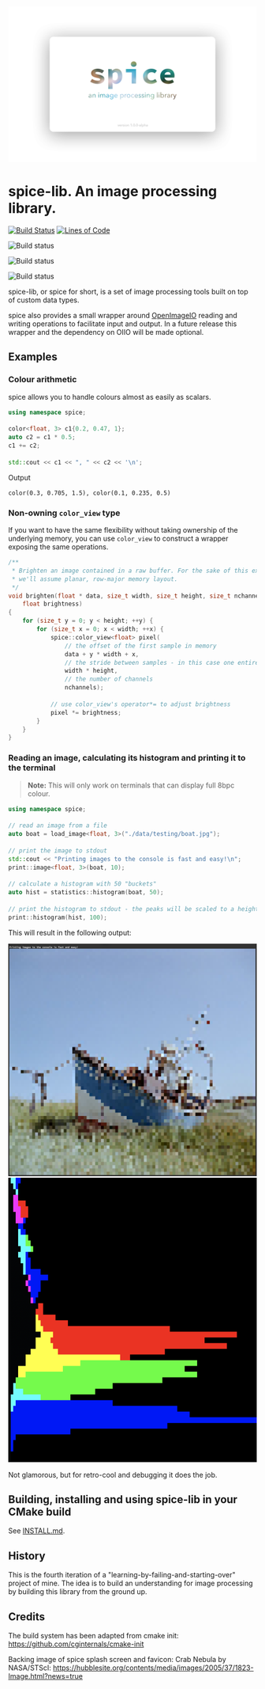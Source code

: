 ![spice-lib. an image processing library.](./doc/assets/branding/spice_splash.png)

# spice-lib. An image processing library.

[![Build Status](https://travis-ci.com/JanHett/spice-lib.svg?branch=master)](https://travis-ci.com/JanHett/spice-lib) [![Lines of Code](https://tokei.rs/b1/github/JanHett/spice-lib)](https://github.com/XAMPPRocky/tokei)

 ![Build status](https://github.com/JanHett/spice-lib/workflows/CI:%20macOS/badge.svg)
 
 ![Build status](https://github.com/JanHett/spice-lib/workflows/CI:%20Linux/badge.svg)

 ![Build status](https://github.com/JanHett/spice-lib/workflows/CI:%20VFX%20Reference%20Platform%202021/badge.svg)

spice-lib, or spice for short, is a set of image processing tools built on top of custom data types.

spice also provides a small wrapper around [OpenImageIO](https://openimageio.readthedocs.io/) reading and writing operations to facilitate input and output. In a future release this wrapper and the dependency on OIIO will be made optional.

## Examples

### Colour arithmetic

spice allows you to handle colours almost as easily as scalars.

```c++
using namespace spice;

color<float, 3> c1{0.2, 0.47, 1};
auto c2 = c1 * 0.5;
c1 += c2;

std::cout << c1 << ", " << c2 << '\n';
```

Output

```
color(0.3, 0.705, 1.5), color(0.1, 0.235, 0.5)
```

### Non-owning `color_view` type

If you want to have the same flexibility without taking ownership of the underlying memory, you can use `color_view` to construct a wrapper exposing the same operations.

```c++
/**
 * Brighten an image contained in a raw buffer. For the sake of this example,
 * we'll assume planar, row-major memory layout.
 */
void brighten(float * data, size_t width, size_t height, size_t nchannels,
    float brightness)
{
    for (size_t y = 0; y < height; ++y) {
        for (size_t x = 0; x < width; ++x) {
            spice::color_view<float> pixel(
                // the offset of the first sample in memory
                data + y * width + x,
                // the stride between samples - in this case one entire plane
                width * height,
                // the number of channels
                nchannels);

            // use color_view's operator*= to adjust brightness
            pixel *= brightness;
        }
    }
}
```

### Reading an image, calculating its histogram and printing it to the terminal

> **Note:** This will only work on terminals that can display full 8bpc colour.

```c++
using namespace spice;

// read an image from a file
auto boat = load_image<float, 3>("./data/testing/boat.jpg");

// print the image to stdout
std::cout << "Printing images to the console is fast and easy!\n";
print::image<float, 3>(boat, 10);

// calculate a histogram with 50 "buckets"
auto hist = statistics::histogram(boat, 50);

// print the histogram to stdout - the peaks will be scaled to a height of 100 characters
print::histogram(hist, 100);
```

This will result in the following output:

![print_image_to_stdout](./doc/assets/showcase/print_image_to_stdout.png)
![print_image_to_stdout](./doc/assets/showcase/histogram_to_stdout.png)

Not glamorous, but for retro-cool and debugging it does the job.

## Building, installing and using spice-lib in your CMake build

See [INSTALL.md](./INSTALL.md).

## History

This is the fourth iteration of a "learning-by-failing-and-starting-over" project of mine. The idea is to build an understanding for image processing by building this library from the ground up.

## Credits

The build system has been adapted from cmake init: https://github.com/cginternals/cmake-init

Backing image of spice splash screen and favicon: Crab Nebula by NASA/STScI: https://hubblesite.org/contents/media/images/2005/37/1823-Image.html?news=true